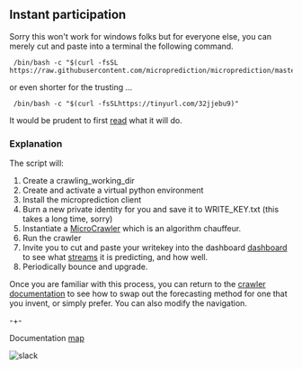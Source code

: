 

## Instant participation
Sorry this won't work for windows folks but for everyone else, you can merely cut and paste into a terminal the following command.  

     /bin/bash -c "$(curl -fsSL https://raw.githubusercontent.com/microprediction/microprediction/master/shell_examples/setup.sh)"
     
or even shorter for the trusting ...

     /bin/bash -c "$(curl -fsSLhttps://tinyurl.com/32jjebu9)"

It would be prudent to first [read](https://raw.githubusercontent.com/microprediction/microprediction/master/shell_examples/run_default_crawler_forever.sh) what it will do.

### Explanation

The script will:

1. Create a crawling_working_dir
2. Create and activate a virtual python environment
3. Install the microprediction client
4. Burn a new private identity for you and save it to WRITE_KEY.txt (this takes a long time, sorry)
5. Instantiate a [MicroCrawler](https://github.com/microprediction/microprediction/blob/master/microprediction/crawler.py) which is an algorithm chauffeur. 
6. Run the crawler 
7. Invite you to cut and paste your writekey into the dashboard [dashboard](https://www.microprediction.org/) to see what [streams](https://www.microprediction.com/blog/livedata) it is predicting, and how well.    
8. Periodically bounce and upgrade.  

Once you are familiar with this process, you can return to the [crawler documentation](https://microprediction.github.io/microprediction/predict-using-python-microcrawler.html) to see how to swap out the forecasting method for one that you invent, or simply prefer. You can also modify the navigation.  

-+- 

Documentation [map](https://microprediction.github.io/microprediction/map.html)


![slack](/microprediction/assets/images/dashboard.png)


 
